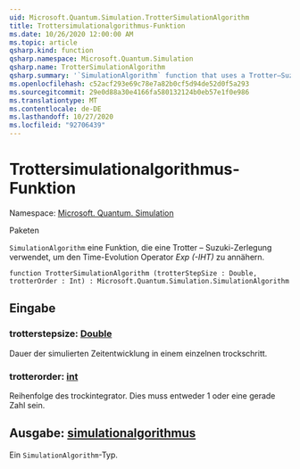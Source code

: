 ```yaml
---
uid: Microsoft.Quantum.Simulation.TrotterSimulationAlgorithm
title: Trottersimulationalgorithmus-Funktion
ms.date: 10/26/2020 12:00:00 AM
ms.topic: article
qsharp.kind: function
qsharp.namespace: Microsoft.Quantum.Simulation
qsharp.name: TrotterSimulationAlgorithm
qsharp.summary: '`SimulationAlgorithm` function that uses a Trotter–Suzuki decomposition to approximate the time-evolution operator _exp(-iHt)_.'
ms.openlocfilehash: c52acf293e69c78e7a82b0cf5d94de52d0f5a293
ms.sourcegitcommit: 29e0d88a30e4166fa580132124b0eb57e1f0e986
ms.translationtype: MT
ms.contentlocale: de-DE
ms.lasthandoff: 10/27/2020
ms.locfileid: "92706439"
---
```

# <a name="trottersimulationalgorithm-function"></a>Trottersimulationalgorithmus-Funktion

Namespace: [Microsoft. Quantum. Simulation](xref:Microsoft.Quantum.Simulation)

Paketen [](https://nuget.org/packages/)


`SimulationAlgorithm` eine Funktion, die eine Trotter – Suzuki-Zerlegung verwendet, um den Time-Evolution Operator _Exp (-IHT)_ zu annähern.

```qsharp
function TrotterSimulationAlgorithm (trotterStepSize : Double, trotterOrder : Int) : Microsoft.Quantum.Simulation.SimulationAlgorithm
```


## <a name="input"></a>Eingabe

### <a name="trotterstepsize--double"></a>trotterstepsize: [Double](xref:microsoft.quantum.lang-ref.double)

Dauer der simulierten Zeitentwicklung in einem einzelnen trockschritt.


### <a name="trotterorder--int"></a>trotterorder: [int](xref:microsoft.quantum.lang-ref.int)

Reihenfolge des trockintegrator. Dies muss entweder 1 oder eine gerade Zahl sein.



## <a name="output--simulationalgorithm"></a>Ausgabe: [simulationalgorithmus](xref:Microsoft.Quantum.Simulation.SimulationAlgorithm)

Ein `SimulationAlgorithm`-Typ.